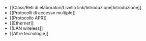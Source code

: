 - [[Class/Reti di elaboratori/Livello link/Introduzione|Introduzione]]
- [[Protocolli di accesso multiplo]]
- [[Protocollo APR]]
- [[Ethernet]]
- [[LAN wireless]]
- [[Altre tecnologie]]